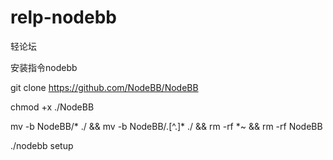 # relp-nodebb
轻论坛


安装指令nodebb

git clone https://github.com/NodeBB/NodeBB

chmod +x ./NodeBB

mv -b NodeBB/* ./ && mv -b NodeBB/.[^.]* ./ && rm -rf *~ && rm -rf NodeBB

./nodebb setup
